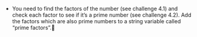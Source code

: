 -  You need to find the factors of the number (see challenge 4.1) and check each factor to see if it’s a prime number (see challenge 4.2). Add the factors which are also prime numbers to a string variable called “prime factors”.
